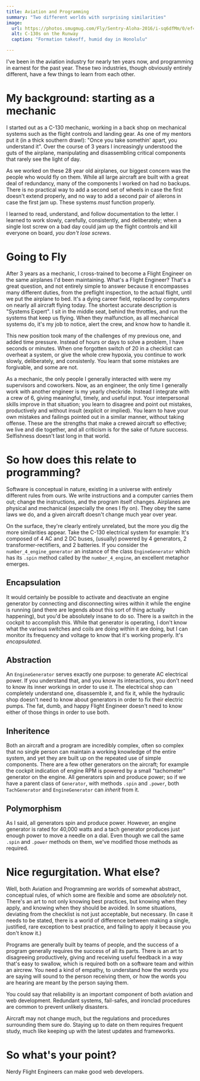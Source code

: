 ```yaml
---
title: Aviation and Programming
summary: "Two different worlds with surprising similarities"
image: 
  url: https://photos.smugmug.com/Fly/Sentry-Aloha-2016/i-sq6dfMm/0/ef4c50da/XL/RAB_20160826_0509-XL.jpg
  alt: C-130s on the Runway
  caption: "Formation takeoff, humid day in Honolulu"

---
```


I've been in the aviation industry for nearly ten years now, and programming in earnest for the past
year. These two industries, though obviously entirely different, have a few things to learn from
each other.

# My background: starting as a mechanic

I started out as a C-130 mechanic, working in a back shop on mechanical systems such as the flight
controls and landing gear. As one of my mentors put it (in a thick southern drawl): "Once you take
somethin' apart, you understand it". Over the course of 3 years I increasingly understood the guts
of the airplane, manipulating and disassembling critical components that rarely see the light of
day. 

As we worked on these 28 year old airplanes, our biggest concern was the people who would fly on them. While all
large aircraft are built with a great deal of redundancy, many of the components I worked on had no
backups. There is no practical way to add a second set of wheels in case the first doesn't extend
properly, and no way to add a second pair of ailerons in case the first jam up. These systems *must*
function properly. 

I learned to read, understand, and follow documentation to the letter. I learned to work slowly,
carefully, consistently, and deliberately; when a single lost screw on a bad day could jam up the
flight controls and kill everyone on board, *you don't lose screws*.

# Going to Fly

After 3 years as a mechanic, I cross-trained to become a Flight Engineer on the same airplanes I'd
been maintaining. What's a Flight Engineer? That's a great question, and not entirely simple to
answer because it encompasses many different duties, from the preflight inspection, to the actual
flight, until we put the airplane to bed. It's a dying career field, replaced by computers on nearly
all aircraft flying today. The shortest accurate description is "Systems Expert". I sit in the
middle seat, behind the throttles, and run the systems that keep us flying. When they malfunction,
as all mechanical systems do, it's my job to notice, alert the crew, and know how to handle it.

This new position took many of the challenges of my previous one, and added time pressure. Instead
of hours or days to solve a problem, I have seconds or minutes. When one forgotten switch of 20 in a
checklist can overheat a system, or give the whole crew hypoxia, you continue to work slowly,
deliberately, and consistenly. You learn that some mistakes are forgivable, and some are not. 

As a mechanic, the only people I generally interacted with were my supervisors and coworkers. Now,
as an engineer, the only time I generally work with another engineer is my yearly checkride.
Instead I integrate with a crew of 6, giving meaningful, timely, and useful input. Your
interpersonal skills improve in that situation; you learn to disagree and point out mistakes,
productively and without insult (explicit or implied). You learn to have your own mistakes and
failings pointed out in a similar manner, without taking offense. These are the strengths that make
a crewed aircraft so effective; we live and die together, and all criticism is for the sake of
future success. Selfishness doesn't last long in that world.

# So how does this relate to programming?

Software is conceptual in nature, existing in a universe with entirely different rules from ours.
We write instructions and a computer carries them out; change the instructions, and the program
itself changes. Airplanes are physical and mechanical (especially the ones I fly on). They obey the
same laws we do, and a given aircraft doesn't change much year over year.

On the surface, they're clearly entirely unrelated, but the more you dig the more similarities
appear. Take the C-130 electrical system for example: It's composed of 4 AC and 2 DC buses,
(usually) powered by 4 generators, 2 transformer-rectifiers, and 2 batteries. If you consider the
`number_4_engine_generator` an instance of the class `EngineGenerator` which has its `.spin` method called
by the `number_4_engine`, an excellent metaphor emerges.

## Encapsulation

It would certainly be possible to activate and deactivate an engine generator by connecting and
disconnecting wires within it while the engine is running (and there are legends about this sort of
thing actually happening), but you'd be absolutely insane to do so. There is a switch in the cockpit
to accomplish this. While that generator is operating, I don't know what the various switches and
coils are doing within it are doing, but I can monitor its frequency and voltage to know that it's
working properly. It's *encapsulated*. 

## Abstraction

An `EngineGenerator` serves exactly one purpose: to generate AC electrical power.  If you understand
that, and you know its interactions, you don't need to know its inner workings in order to use it.
The electrical shop can completely understand one, disassemble it, and fix it, while the hydraulic
shop doesn't need to know about generators in order to fix their electric pumps. The fat, dumb, and
happy Flight Engineer doesn't need to know either of those things in order to use both.

## Inheritence

Both an aircraft and a program are incredibly complex, often so complex that no single person can
maintain a working knowledge of the entire system, and yet they are built up on the repeated use of
simple components. There are a few other generators on the aircraft; for example the cockpit
indication of engine RPM is powered by a small "tachometer" generator on the engine. All generators
spin and produce power; so if we have a parent class of `Generator`, with methods `.spin` and
`.power`, both `TachGenerator` and `EngineGenerator` can *inherit* from it.

## Polymorphism

As I said, all generators spin and produce power. However, an engine generator is rated for 40,000
watts and a tach generator produces just enough power to move a needle on a dial. Even though we
call the same `.spin` and `.power` methods on them, we've modified those methods as required.

# Nice regurgitation. What else? 

Well, both Aviation and Programming are worlds of somewhat abstract, conceptual rules, of which some
are flexible and some are *absolutely* not. There's an art to not only knowing best practices, but
knowing when they apply, and knowing when they should be avoided. In some situations, deviating from
the checklist is not just acceptable, but necessary. (In case it needs to be stated, there is a
world of difference between making a single, justified, rare exception to best practice, and failing
to apply it because you don't know it.)

Programs are generally built by teams of people, and the success of a program generally requires the
success of all its parts. There is an art to disagreeing productively, giving and receiving useful
feedback in a way that's easy to swallow, which is required both on a software team and within an
aircrew. You need a kind of empathy, to understand how the words you are saying will sound
to the person receiving them, or how the words you are hearing are meant by the person saying them.

You could say that reliability is an important component of both aviation and web development.
Redundant systems, fail-safes, and ironclad procedures are common to prevent unlikely disasters.

Aircraft may not change much, but the regulations and procedures surrounding them sure do. Staying
up to date on them requires frequent study, much like keeping up with the latest updates and
frameworks. 

# So what's your point?

Nerdy Flight Engineers can make good web developers. 
